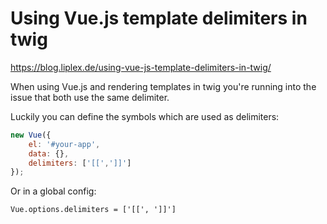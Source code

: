 Using Vue.js template delimiters in twig
===

https://blog.liplex.de/using-vue-js-template-delimiters-in-twig/

When using Vue.js and rendering templates in twig you're running into the issue that both use the same delimiter.

Luckily you can define the symbols which are used as delimiters:

```js
new Vue({
    el: '#your-app',
    data: {},
    delimiters: ['[[',']]']
});
```

Or in a global config:

    Vue.options.delimiters = ['[[', ']]']
